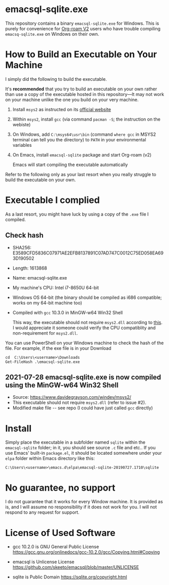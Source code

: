 # emacsql-sqlite.exe

This repository contains a binary `emacsql-sqlite.exe` for Windows.
This is purely for convenience for [Org-roam V2](https://github.com/org-roam/org-roam) users who have trouble compiling `emacsq-sqlite.exe` on Windows on their own.

# How to Build an Executable on Your Machine

I simply did the following to build the executable. 

It's **recommended** that you try to build an executable on your own rather than use a copy of the executable hosted in this repository—It may not work on your machine unlike the one you build on your very machine.

1. Install `msys2` as instructed on its [official website](https://www.msys2.org/)
2. Within `msys2`, install `gcc` (via command `pacman -S`; the instruction on the webiste)
3. On Windows, add `C:\msys64\usr\bin` (command `where gcc` in MSYS2 terminal can tell you the directory) to `PATH` in your environmental variables
4. On Emacs, install `emacsql-sqlite` package and start Org-roam (v2)
   
   Emacs will start compiling the executable automatically

Refer to the following only as your last resort when you really struggle to build the executable on your own.

# Executable I complied
As a last resort, you might have luck by using a copy of the `.exe` file I compiled.
 
## Check hash

- SHA256: E3589CFD5836C07971AE2EFB8137891C07AD747C0012C75ED058EA693D190502
- Length: 1613868
- Name: emacsql-sqlite.exe
- My machine's CPU: Intel i7-8650U 64-bit
- Windows OS 64-bit (the binary should be compiled as i686 compatible; works on my 64-bit machine too)
- Compiled with `gcc` 10.3.0 in MinGW-w64 Win32 Shell

  This way, the executable should not require `msys2.dll` according to [this](https://www.davidegrayson.com/windev/msys2/).
  I would appreciate it someone could verify the CPU compatiblity and non-requirement for `msys2.dll`.

You can use PowerShell on your Windows machine to check the hash of the file. For example, if the exe file is in your Download

```
cd  C:\Users\<username>\Downloads
Get-FileHash .\emacsql-sqlite.exe
```

## 2021-07-28 emacsql-sqlite.exe is now compiled using the MinGW-w64 Win32 Shell 
- Source: https://www.davidegrayson.com/windev/msys2/
- This executable should not require `msys2.dll` (refer to issue #2).
- Modified make file -- see repo (I could have just called `gcc` directly)

# Install

Simply place the executable in a subfolder named `sqlite` within the `emacsql-sqlite` folder; in it, you should see source `.c` file and etc.. If you use Emacs' built-in `package.el`, it should be located somewhere under your `elpa` folder within Emacs directory like this:

```
C:\Users\<username>\emacs.d\elpa\emacsql-sqlite-20190727.1710\sqlite
```

# No guarantee, no support

I do not guarantee that it works for every Window machine. It is provided as is, and I will assume no responsibility if it does not work for you. I will not respond to any request for support.

# License of Used Software

- gcc 10.2.0 is GNU General Public License
  https://gcc.gnu.org/onlinedocs/gcc-10.2.0/gcc/Copying.html#Copying
  
- emacsql is Unlicense License
  https://github.com/skeeto/emacsql/blob/master/UNLICENSE

- sqlite is Public Domain
  https://sqlite.org/copyright.html

